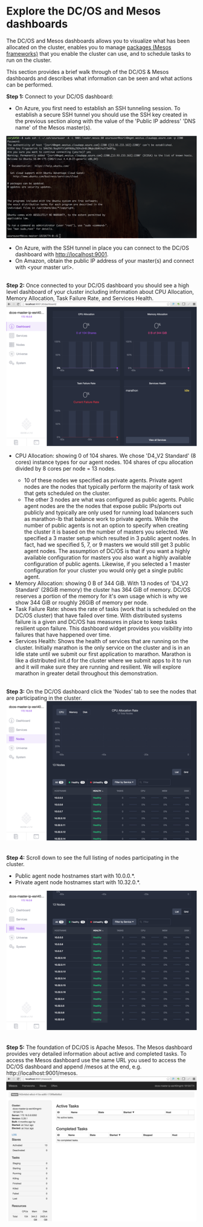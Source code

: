 # Explore the DC/OS and Mesos dashboards<br>

The DC/OS and Mesos dashboards allows you to visualize what has been allocated on the cluster, enables you to manage <a href="https://github.com/mesosphere/universe/tree/version-3.x/repo/packages">packages (Mesos frameworks)</a> that you enable the cluster can use, and to schedule tasks to run on the cluster.

This section provides a brief walk through of the DC/OS & Mesos dashboards and describes what information can be seen and what actions can be performed.

<b>Step 1:</b> Connect to your DC/OS dashboard:<ul>
<li>On Azure, you first need to establish an SSH tunneling session.  To establish a secure SSH tunnel you should use the SSH key created in the previous section along with the value of the 'Public IP address' 'DNS name' of the Mesos master(s).</li></ul>
<img src="../images/01-acs-setup/acs-create-20.png"/><br><ul>
<li>On Azure, with the SSH tunnel in place you can connect to the DC/OS dashboard with <a href="http://localhost:9001">http://localhost:9001</a>.</li>
<li>On Amazon, obtain the public IP address of your master(s) and connect with &lt;your master url&gt;.</li></ul>
<br><b>Step 2:</b> Once connected to your DC/OS dashboard you should see a high level dashboard of your cluster including information about CPU Allocation, Memory Allocation, Task Failure Rate, and Services Health.
<img src="../images/01-acs-setup/acs-create-21.png"/>
<ul><li>CPU Allocation: showing 0 of 104 shares.  We chose 'D4_V2 Standard' (8 cores) instance types for our agent nodes.  104 shares of cpu allocation divided by 8 cores per node = 13 nodes.</li><ul>
<li>10 of these nodes we specified as private agents.  Private agent nodes are the nodes that typically perform the majority of task work that gets scheduled on the cluster.</li>
<li>The other 3 nodes are what was configured as public agents.  Public agent nodes are the the nodes that expose public IPs/ports out publicly and typically are only used for running load balancers such as marathon-lb that balance work to private agents.  While the number of public agents is not an option to specify when creating the cluster it is based on the number of masters you selected.  We specified a 3 master setup which resulted in 3 public agent nodes.  In fact, had we specified 5, 7, or 9 masters we would still get 3 public agent nodes.  The assumption of DC/OS is that if you want a highly available configuration for masters you also want a highly available configuration of public agents.  Likewise, if you selected a 1 master configuration for your cluster you would only get a single public agent.</li></ul>
<li>Memory Allocation: showing 0 B of 344 GiB.  With 13 nodes of 'D4_V2 Standard' (28GiB memory) the cluster has 364 GiB of memory.  DC/OS reserves a portion of the memory for it's own usage which is why we show 344 GiB or roughly 26GiB of memory per node.</li>
<li>Task Failure Rate: shows the rate of tasks (work that is scheduled on the DC/OS cluster) that have failed over time.  With distributed systems failure is a given and DC/OS has measures in place to keep tasks resilient upon failure.  This dashboard widget provides you visibility into failures that have happened over time.</li>
<li>Services Health: Shows the health of services that are running on the cluster.  Initially marathon is the only service on the cluster and is in an Idle state until we submit our first application to marathon.  Marathon is like a distributed init.d for the cluster where we submit apps to it to run and it will make sure they are running and resilient.  We will explore marathon in greater detail throughout this demonstration.</li></ul>
<br><b>Step 3:</b> On the DC/OS dashboard click the 'Nodes' tab to see the nodes that are participating in the cluster.
<img src="../images/01-acs-setup/acs-create-22.png"/><br>
<br><br><b>Step 4:</b> Scroll down to see the full listing of nodes participating in the cluster.<ul>
<li>Public agent node hostnames start with 10.0.0.*.</li>
<li>Private agent node hostnames start with 10.32.0.*.</li></ul>
<img src="../images/01-acs-setup/acs-create-23.png"/><br>
<br><br><b>Step 5:</b> The foundation of DC/OS is Apache Mesos.  The Mesos dashboard provides very detailed information about active and completed tasks.  To access the Mesos dashboard use the same URL you used to access the DC/OS dashboard and append /mesos at the end, e.g. http://localhost:9001/mesos.
<img src="../images/01-acs-setup/acs-create-24.png"/><br>


